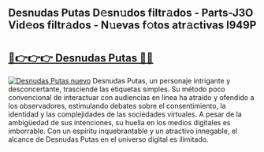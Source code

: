 ## Desnudas Putas D𝚎sn𝚞dos filtr𝚊dos - Parts-J3O Vid𝚎os filtr𝚊dos - N𝚞evas f𝚘tos atr𝚊ctivas l949P

# <h2><a href="http://mbch8gb.tromn.icu/?c=Desnudas+Putas">🔗👉👉👉 Desnudas Putas 🔗🔗</a></h2>

[![Desnudas Putas nuevo](https://i.imgur.com/pEAQMta.gif)](http://mbch8gb.tromn.icu/?c=Desnudas+Putas)
Desnudas Putas, un personaje intrigante y desconcertante, trasciende las etiquetas simples. Su método poco convencional de interactuar con audiencias en línea ha atraído y ofendido a los observadores, estimulando debates sobre el consentimiento, la identidad y las complejidades de las sociedades virtuales. A pesar de la ambigüedad de sus intenciones, su huella en los medios digitales es imborrable. Con un espíritu inquebrantable y un atractivo innegable, el alcance de Desnudas Putas en el universo digital es ilimitado.
